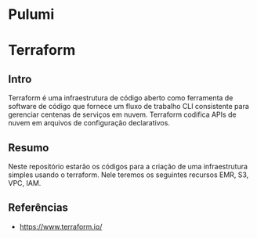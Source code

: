 # Pulumi
# Terraform

## Intro
Terraform é uma infraestrutura de código aberto como ferramenta de software de código que fornece um fluxo de trabalho CLI consistente para gerenciar centenas de serviços em nuvem. Terraform codifica APIs de nuvem em arquivos de configuração declarativos.  

## Resumo 
Neste repositório estarão os códigos para a criação de uma infraestrutura simples usando o terraform.
Nele teremos os seguintes recursos EMR, S3, VPC, IAM.  

## Referências
* https://www.terraform.io/ 